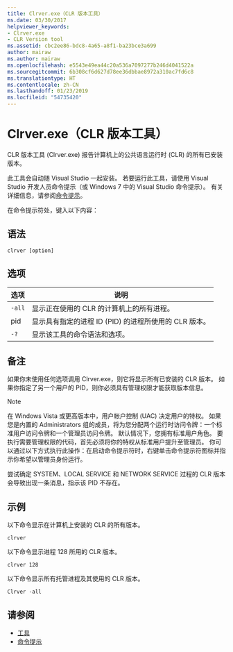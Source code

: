 ```yaml
---
title: Clrver.exe（CLR 版本工具）
ms.date: 03/30/2017
helpviewer_keywords:
- Clrver.exe
- CLR Version tool
ms.assetid: cbc2ee86-bdc8-4a65-a8f1-ba23bce3a699
author: mairaw
ms.author: mairaw
ms.openlocfilehash: e5543e49ea44c20a536a7097277b246d4041522a
ms.sourcegitcommit: 6b308cf6d627d78ee36dbbae8972a310ac7fd6c8
ms.translationtype: HT
ms.contentlocale: zh-CN
ms.lasthandoff: 01/23/2019
ms.locfileid: "54735420"
---
```

# <a name="clrverexe-clr-version-tool"></a>Clrver.exe（CLR 版本工具）
CLR 版本工具 (Clrver.exe) 报告计算机上的公共语言运行时 (CLR) 的所有已安装版本。  
  
 此工具会自动随 Visual Studio 一起安装。 若要运行此工具，请使用 Visual Studio 开发人员命令提示（或 Windows 7 中的 Visual Studio 命令提示）。 有关详细信息，请参阅[命令提示](../../../docs/framework/tools/developer-command-prompt-for-vs.md)。  
  
 在命令提示符处，键入以下内容：  
  
## <a name="syntax"></a>语法  
  
```  
clrver [option]  
```  
  
## <a name="options"></a>选项  
  
|选项|说明|  
|------------|-----------------|  
|`-all`|显示正在使用的 CLR 的计算机上的所有进程。|  
|pid|显示具有指定的进程 ID (PID) 的进程所使用的 CLR 版本。|  
|`-?`|显示该工具的命令语法和选项。|  
  
## <a name="remarks"></a>备注  
 如果你未使用任何选项调用 Clrver.exe，则它将显示所有已安装的 CLR 版本。 如果你指定了另一个用户的 PID，则你必须具有管理权限才能获取版本信息。  
  
> [!NOTE]
>  在 Windows Vista 或更高版本中，用户帐户控制 (UAC) 决定用户的特权。 如果您是内置的 Administrators 组的成员，将为您分配两个运行时访问令牌：一个标准用户访问令牌和一个管理员访问令牌。 默认情况下，您拥有标准用户角色。 要执行需要管理权限的代码，首先必须将你的特权从标准用户提升至管理员。 你可以通过以下方式执行此操作：在启动命令提示符时，右键单击命令提示符图标并指示你希望以管理员身份运行。  
  
 尝试确定 SYSTEM、LOCAL SERVICE 和 NETWORK SERVICE 过程的 CLR 版本会导致出现一条消息，指示该 PID 不存在。  
  
## <a name="examples"></a>示例  
 以下命令显示在计算机上安装的 CLR 的所有版本。  
  
 `clrver`  
  
 以下命令显示进程 128 所用的 CLR 版本。  
  
 `clrver 128`  
  
 以下命令显示所有托管进程及其使用的 CLR 版本。  
  
 `Clrver -all`  
  
## <a name="see-also"></a>请参阅
- [工具](../../../docs/framework/tools/index.md)
- [命令提示](../../../docs/framework/tools/developer-command-prompt-for-vs.md)
